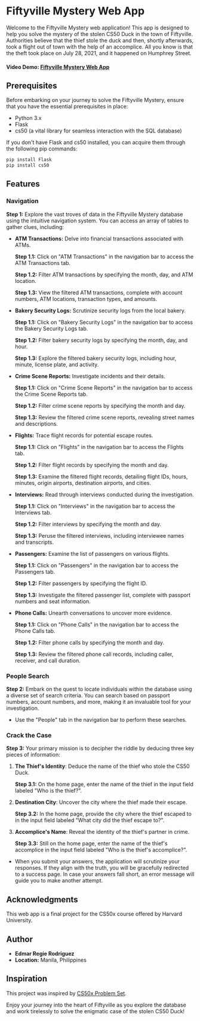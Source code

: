 # Fiftyville Mystery Web App

Welcome to the Fiftyville Mystery web application! This app is designed to help you solve the mystery of the stolen CS50 Duck in the town of Fiftyville. Authorities believe that the thief stole the duck and then, shortly afterwards, took a flight out of town with the help of an accomplice. All you know is that the theft took place on July 28, 2021, and it happened on Humphrey Street.

#### Video Demo: [Fiftyville Mystery Web App](https://youtu.be/D0R2Z-X8SZM)

## Prerequisites

Before embarking on your journey to solve the Fiftyville Mystery, ensure that you have the essential prerequisites in place:

- Python 3.x
- Flask
- cs50 (a vital library for seamless interaction with the SQL database)

If you don't have Flask and cs50 installed, you can acquire them through the following pip commands:

```bash
pip install Flask
pip install cs50
```

## Features

### Navigation

**Step 1:** Explore the vast troves of data in the Fiftyville Mystery database using the intuitive navigation system. You can access an array of tables to gather clues, including:

- **ATM Transactions:** Delve into financial transactions associated with ATMs.

  **Step 1.1:** Click on "ATM Transactions" in the navigation bar to access the ATM Transactions tab.

  **Step 1.2:** Filter ATM transactions by specifying the month, day, and ATM location.

  **Step 1.3:** View the filtered ATM transactions, complete with account numbers, ATM locations, transaction types, and amounts.

- **Bakery Security Logs:** Scrutinize security logs from the local bakery.

  **Step 1.1:** Click on "Bakery Security Logs" in the navigation bar to access the Bakery Security Logs tab.

  **Step 1.2:** Filter bakery security logs by specifying the month, day, and hour.

  **Step 1.3:** Explore the filtered bakery security logs, including hour, minute, license plate, and activity.

- **Crime Scene Reports:** Investigate incidents and their details.

  **Step 1.1:** Click on "Crime Scene Reports" in the navigation bar to access the Crime Scene Reports tab.

  **Step 1.2:** Filter crime scene reports by specifying the month and day.

  **Step 1.3:** Review the filtered crime scene reports, revealing street names and descriptions.

- **Flights:** Trace flight records for potential escape routes.

  **Step 1.1:** Click on "Flights" in the navigation bar to access the Flights tab.

  **Step 1.2:** Filter flight records by specifying the month and day.

  **Step 1.3:** Examine the filtered flight records, detailing flight IDs, hours, minutes, origin airports, destination airports, and cities.

- **Interviews:** Read through interviews conducted during the investigation.

  **Step 1.1:** Click on "Interviews" in the navigation bar to access the Interviews tab.

  **Step 1.2:** Filter interviews by specifying the month and day.

  **Step 1.3:** Peruse the filtered interviews, including interviewee names and transcripts.

- **Passengers:** Examine the list of passengers on various flights.

  **Step 1.1:** Click on "Passengers" in the navigation bar to access the Passengers tab.

  **Step 1.2:** Filter passengers by specifying the flight ID.

  **Step 1.3:** Investigate the filtered passenger list, complete with passport numbers and seat information.

- **Phone Calls:** Unearth conversations to uncover more evidence.

  **Step 1.1:** Click on "Phone Calls" in the navigation bar to access the Phone Calls tab.

  **Step 1.2:** Filter phone calls by specifying the month and day.

  **Step 1.3:** Review the filtered phone call records, including caller, receiver, and call duration.

### People Search

**Step 2:** Embark on the quest to locate individuals within the database using a diverse set of search criteria. You can search based on passport numbers, account numbers, and more, making it an invaluable tool for your investigation.

- Use the "People" tab in the navigation bar to perform these searches.

### Crack the Case

**Step 3:** Your primary mission is to decipher the riddle by deducing three key pieces of information:

1. **The Thief's Identity**: Deduce the name of the thief who stole the CS50 Duck.

   **Step 3.1:** On the home page, enter the name of the thief in the input field labeled "Who is the thief?".

2. **Destination City**: Uncover the city where the thief made their escape.

   **Step 3.2:** In the home page, provide the city where the thief escaped to in the input field labeled "What city did the thief escape to?".

3. **Accomplice's Name**: Reveal the identity of the thief's partner in crime.

   **Step 3.3:** Still on the home page, enter the name of the thief's accomplice in the input field labeled "Who is the thief's accomplice?".

- When you submit your answers, the application will scrutinize your responses. If they align with the truth, you will be gracefully redirected to a success page. In case your answers fall short, an error message will guide you to make another attempt.

## Acknowledgments

This web app is a final project for the CS50x course offered by Harvard University.

## Author

- **Edmar Regie Rodriguez**
- **Location:** Manila, Philippines

## Inspiration

This project was inspired by [CS50x Problem Set](https://cs50.harvard.edu/x/2023/psets/7/fiftyville/#fiftyville).

Enjoy your journey into the heart of Fiftyville as you explore the database and work tirelessly to solve the enigmatic case of the stolen CS50 Duck!
